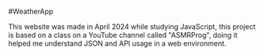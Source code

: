 #WeatherApp

This website was made in April 2024 while studying JavaScript, this project is based on a class on a YouTube channel called "ASMRProg", doing it helped me understand JSON and API usage in a web environment.
